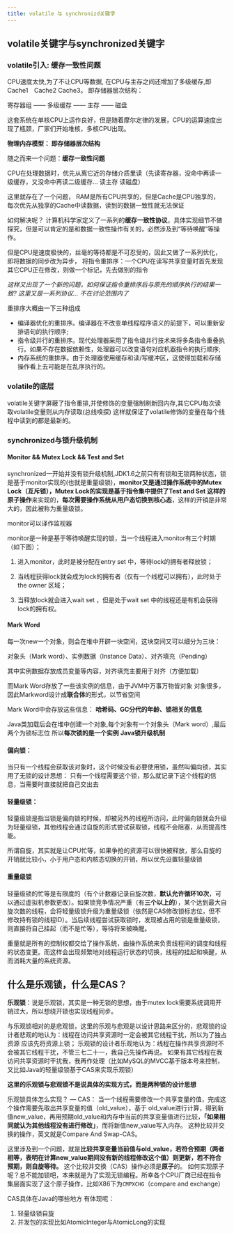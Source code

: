 ```yaml
---
title: volatile 与 synchronizd关键字
---
```




## volatile关键字与synchronized关键字

### volatile引入: 缓存一致性问题

CPU速度太快,为了不让CPU等数据, 在CPU与主存之间还增加了多级缓存,即Cache1　Cache2 Cache3。 即存储器层次结构：

寄存器组 ——  多级缓存  —— 主存  ——  磁盘

这套系统在单核CPU上运作良好，但是随着摩尔定律的发展，CPU的运算速度出现了瓶颈，厂家们开始堆核，多核CPU出现。  

**物理内存模型： 即存储器层次结构**

随之而来一个问题：**缓存一致性问题**

CPU在处理数据时，优先从离它近的存储介质里读（先读寄存器，没命中再读一级缓存，又没命中再读二级缓存… 读主存 读磁盘）

这里就存在了一个问题， RAM是所有CPU共享的，但是Cache是CPU独享的， 每次优先从独享的Cache中读数据，读到的数据一致性就无法保证

如何解决呢？  计算机科学家定义了一系列的**缓存一致性协议**，具体实现细节不做探究，但是可以肯定的是和数据一致性操作有关的，必然涉及到“等待唤醒”等操作。

但是CPU是速度极快的，丝毫的等待都是不可忍受的，因此又做了一系列优化，即将数据的同步改为异步， 将指令重排序：一个CPU在读写共享变量时首先发现其它CPU正在修改，则做一个标记，先去做别的指令  

*这样又出现了一个新的问题，如何保证指令重排序后与原先的顺序执行的结果一致?  这里又是一系列协议… 不在讨论范围内了*

重排序大概由一下三种组成

- 编译器优化的重排序。编译器在不改变单线程程序语义的前提下，可以重新安排语句的执行顺序;
- 指令级并行的重排序。现代处理器采用了指令级并行技术来将多条指令重叠执行。如果不存在数据依赖性，处理器可以改变语句对应机器指令的执行顺序;
- 内存系统的重排序。由于处理器使用缓存和读/写缓冲区，这使得加载和存储操作看上去可能是在乱序执行的。

### volatile的底层

volatile关键字屏蔽了指令重排,并使修饰的变量强制刷新回内存,其它CPU每次读取volatile变量则从内存读取(总线嗅探)  这样就保证了volatile修饰的变量在每个线程中读到的都是最新的。

### synchronized与锁升级机制

#### Monitor && Mutex Lock && Test and Set

synchronized一开始并没有锁升级机制,JDK1.6之前只有有锁和无锁两种状态，锁是基于monitor实现的(也就是重量级锁)，**monitor又是通过操作系统中的Mutex Lock（互斥锁），Mutex Lock的实现是基于指令集中提供了Test and Set 这样的原子操作**来实现的，**每次需要操作系统从用户态切换到核心态**，这样的开销是非常大的，因此被称为重量级锁。  

monitor可以译作监视器

monitor是一种是基于等待唤醒实现的锁，当一个线程进入monitor有三个时期（如下图）；

1. 进入monitor，此时是被分配在entry set 中，等待lock的拥有者释放锁；

2. 当线程获得lock就会成为lock的拥有者（仅有一个线程可以拥有），此时处于 the owner 区域；

3. 当释放lock就会进入wait set ，但是处于wait set 中的线程还是有机会获得lock的拥有权。

#### Mark Word

每一次new一个对象，则会在堆中开辟一块空间，这块空间又可以细分为三块：

对象头（Mark word）、实例数据（Instance Data）、对齐填充（Pending）

其中实例数据存放成员变量等内容，对齐填充主要用于对齐（方便加载）

而Mark Word存放了一些该实例的信息，由于JVM中万事万物皆对象 对象很多，因此Markword设计成**联合体**的形式，以节省空间

Mark Word中会存放这些信息： **哈希码、GC分代的年龄、锁相关的信息**

Java类加载后会在堆中创建一个对象,每个对象有一个对象头（Mark word）,最后两个为锁标志位  所以**每次锁的是一个实例**
**Java锁升级机制**

#### 偏向锁：

当只有一个线程会获取该对象时，这个时候没有必要使用锁，虽然叫偏向锁，其实用了无锁的设计思想： 只有一个线程需要这个锁，那么就记录下这个线程的信息，当需要时直接就把自己交出去

#### 轻量级锁：

轻量级锁是指当锁是偏向锁的时候，却被另外的线程所访问，此时偏向锁就会升级为轻量级锁，其他线程会通过自旋的形式尝试获取锁，线程不会阻塞，从而提高性能。

所谓自旋，其实就是让CPU忙等，如果争抢的资源可以很快被释放，那么自旋的开销就比较小，小于用户态和内核态切换的开销，所以优先设置轻量级锁

#### 重量级锁

轻量级锁的忙等是有限度的（有个计数器记录自旋次数，**默认允许循环10次**，可以通过虚拟机参数更改）。如果锁竞争情况严重（有**三个以上的**），某个达到最大自旋次数的线程，会将轻量级锁升级为重量级锁（依然是CAS修改锁标志位，但不修改持有锁的线程ID）。当后续线程尝试获取锁时，发现被占用的锁是重量级锁，则直接将自己挂起（而不是忙等），等待将来被唤醒。

重量就是所有的控制权都交给了操作系统，由操作系统来负责线程间的调度和线程的状态变更。而这样会出现频繁地对线程运行状态的切换，线程的挂起和唤醒，从而消耗大量的系统资源。

## 什么是乐观锁，什么是CAS？

**乐观锁**：说是乐观锁，其实是一种无锁的思想，由于mutex lock需要系统调用开销过大，所以想绕开锁也实现线程同步。  

与乐观锁相对的是悲观锁，这里的乐观与悲观是以设计思路来区分的，悲观锁的设计者悲观的地认为：线程在访问共享资源时一定会被其它线程干扰，所以为了独占资源 应该先将资源上锁；   乐观锁的设计者乐观地认为：线程在操作共享资源时不会被其它线程干扰，不管三七二十一，我自己先操作再说。 如果有其它线程在我访问共享资源时干扰我，我再作处理（比如MySQL的MVCC基于版本号来控制， 又比如Java的轻量级锁基于CAS来实现乐观锁）

**这里的乐观锁与悲观锁不是说具体的实现方式，而是两种锁的设计思想**

乐观锁具体怎么实现？ — CAS： 
当一个线程需要修改一个共享变量的值，完成这个操作需要先取出共享变量的值（old_value），基于 old_value进行计算，得到新值new_value，再用预期old_value和内存中当前的共享变量值进行比较，**「如果相同就认为其他线程没有进行修改」**，而将新值new_value写入内存。 这种比较并交换的操作，英文就是Compare And Swap-CAS。

这里涉及到一个问题，就是**比较共享变量当前值与old_value，若符合预期（两者相等，表明在计算new_value期间没有新的线程修改这个值）则更新，若不符合预期，则自旋等待。**   这个比较并交换（CAS）操作必须是**原子**的。 如何实现原子呢？总不能加锁吧，本来就是为了实现无锁编程。所幸各个CPU厂商已经在指令集层面实现了这个原子操作，比如X86下为`CMPXCHG`（compare and exchange）

CAS具体在Java的哪些地方 有体现呢：

1. 轻量级锁自旋
2. 并发包的实现比如AtomicInteger与AtomicLong的实现

